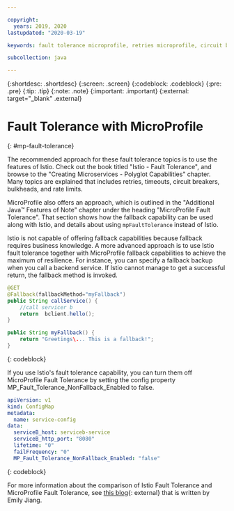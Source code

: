 ```yaml
---

copyright:
  years: 2019, 2020
lastupdated: "2020-03-19"

keywords: fault tolerance microprofile, retries microprofile, circuit breakers microprofile, bulkhead microprofile, microprofile limits

subcollection: java

---
```


{:shortdesc: .shortdesc}
{:screen: .screen}
{:codeblock: .codeblock}
{:pre: .pre}
{:tip: .tip}
{:note: .note}
{:important: .important}
{:external: target="_blank" .external}

# Fault Tolerance with MicroProfile
{: #mp-fault-tolerance}

The recommended approach for these fault tolerance topics is to use the features of Istio. Check out the book titled "Istio - Fault Tolerance", and browse to the "Creating Microservices - Polyglot Capabilities" chapter. Many topics are explained that includes retries, timeouts, circuit breakers, bulkheads, and rate limits.

MicroProfile also offers an approach, which is outlined in the "Additional Java&trade; Features of Note" chapter under the heading "MicroProfile Fault Tolerance". That section shows how the fallback capability can be used along with Istio, and details about using `mpFaultTolerance` instead of Istio.

Istio is not capable of offering fallback capabilities because fallback requires business knowledge. A more advanced approach is to use Istio fault tolerance together with MicroProfile fallback capabilities to achieve the maximum of resilience. For instance, you can specify a fallback backup when you call a backend service. If Istio cannot manage to get a successful return, the fallback method is invoked.

```java
@GET
@Fallback(fallbackMethod="myFallback")
public String callService() {
    //call servicer b
    return  bclient.hello();
}

public String myFallback() {
    return "Greetings\... This is a fallback!";
}
```
{: codeblock}

If you use Istio's fault tolerance capability, you can turn them off MicroProfile Fault Tolerance by setting the config property MP_Fault_Tolerance_NonFallback_Enabled to false.

```yaml
apiVersion: v1
kind: ConfigMap
metadata:
  name: service-config
data:
  serviceB_host: serviceb-service
  serviceB_http_port: "8080"
  lifetime: "0"
  failFrequency: "0"
  MP_Fault_Tolerance_NonFallback_Enabled: "false"
```
{: codeblock}

For more information about the comparison of Istio Fault Tolerance and MicroProfile Fault Tolerance, see [this blog](https://www.eclipse.org/community/eclipse_newsletter/2018/september/MicroProfile_istio.php){: external} that is written by Emily Jiang.

